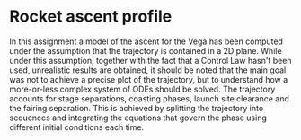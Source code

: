 # Rocket ascent profile

In this assignment a model of the ascent for the Vega has been computed under the assumption that the trajectory is contained in a 2D plane. While under this assumption, together with the fact that a Control Law hasn't been used, unrealistic results are obtained, it should be noted that the main goal was not to achieve a precise plot of the trajectory, but to understand how a more-or-less complex system of ODEs should be solved. The trajectory accounts for stage separations, coasting phases, launch site clearance and the fairing separation. This is achieved by splitting the trajectory into sequences and integrating the equations that govern the phase using different initial conditions each time.
